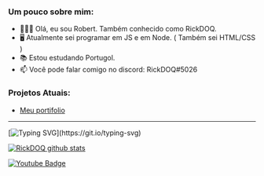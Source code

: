 ### Um pouco sobre mim:
- 🙋🏻‍♂️ Olá, eu sou Robert. Também conhecido como RickDOQ.
- 🖥️ Atualmente sei programar em JS e em Node. ( Também sei HTML/CSS )
- 📚 Estou estudando Portugol.
- 📫 Você pode falar comigo no discord: RickDOQ#5026

### Projetos Atuais:

- [Meu portifolio](https://github.com/rickdoq/Portfolio-Robert)

____

[![Typing SVG](https://readme-typing-svg.demolab.com?font=Fira+Code&pause=1000&random=false&width=460&lines=Hello%2C+My+name+is+Robert+Santos+Freire;I'm+18+years+old;I'm+from+Brazil;Be+Welcome!)](https://git.io/typing-svg)

[![RickDOQ github stats](https://github-readme-stats.vercel.app/api?username=rickdoq&theme=dark&show_icons=true&count_private=true)](https://github.com/rickdoq)

[![Youtube Badge](https://img.shields.io/badge/-Youtube-FF0000?style=flat-square&labelColor=FF0000&logo=youtube&logoColor=white&link=https://youtube.com/c/RickDOQ)](https://youtube.com/c/RickDOQ)
